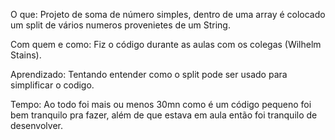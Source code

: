 O que: Projeto de soma de número simples, dentro de uma array é colocado um split de vários numeros provenietes de um String.

Com quem e como: Fiz o código durante as aulas com os colegas (Wilhelm Stains).

Aprendizado: Tentando entender como o split pode ser usado para simplificar o codigo.

Tempo: Ao todo foi mais ou menos 30mn como é um código pequeno foi bem tranquilo pra fazer, além de que estava em aula então foi tranquilo de desenvolver.